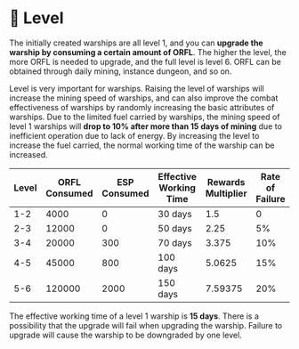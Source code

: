 # 🔢 Level

The initially created warships are all level 1, and you can **upgrade the warship by consuming a certain amount of ORFL**. The higher the level, the more ORFL is needed to upgrade, and the full level is level 6. ORFL can be obtained through daily mining, instance dungeon, and so on.

Level is very important for warships. Raising the level of warships will increase the mining speed of warships, and can also improve the combat effectiveness of warships by randomly increasing the basic attributes of warships. Due to the limited fuel carried by warships, the mining speed of level 1 warships will **drop to 10% after more than 15 days of mining** due to inefficient operation due to lack of energy. By increasing the level to increase the fuel carried, the normal working time of the warship can be increased.

| Level | ORFL Consumed | ESP Consumed | Effective Working Time | Rewards Multiplier | Rate of Failure |
| ----- | ------------- | ------------ | ---------------------- | ------------------ | --------------- |
| 1-2   | 4000          | 0            | 30 days                | 1.5                | 0               |
| 2-3   | 12000         | 0            | 50 days                | 2.25               | 5%              |
| 3-4   | 20000         | 300          | 70 days                | 3.375              | 10%             |
| 4-5   | 45000         | 800          | 100 days               | 5.0625             | 15%             |
| 5-6   | 120000        | 2000         | 150 days               | 7.59375            | 20%             |

The effective working time of a level 1 warship is **15 days**. There is a possibility that the upgrade will fail when upgrading the warship. Failure to upgrade will cause the warship to be downgraded by one level.
